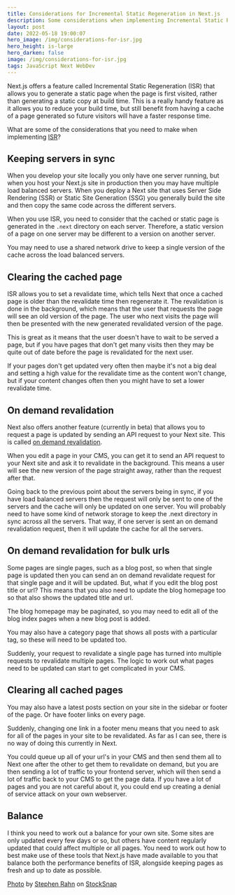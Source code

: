 ```yaml
---
title: Considerations for Incremental Static Regeneration in Next.js
description: Some considerations when implementing Incremental Static Regeneration and On-Demand Revalidation in Next.js
layout: post
date: 2022-05-18 19:00:07
hero_image: /img/considerations-for-isr.jpg
hero_height: is-large
hero_darken: false
image: /img/considerations-for-isr.jpg
tags: JavaScript Next WebDev
---
```


Next.js offers a feature called Incremental Static Regeneration (ISR) that allows you to generate a static page when the page is first visited, rather than generating a static copy at build time. This is a really handy feature as it allows you to reduce your build time, but still benefit from having a cache of a page generated so future visitors will have a faster response time. 

What are some of the considerations that you need to make when implementing [ISR](https://nextjs.org/docs/basic-features/data-fetching/incremental-static-regeneration)?

## Keeping servers in sync

When you develop your site locally you only have one server running, but when you host your Next.js site in production then you may have multiple load balanced servers. When you deploy a Next site that uses Server Side Rendering (SSR) or Static Site Generation (SSG) you generally build the site and then copy the same code across the different servers.

When you use ISR, you need to consider that the cached or static page is generated in the `.next` directory on each server. Therefore, a static version of a page on one server may be different to a version on another server.  

You may need to use a shared network drive to keep a single version of the cache across the load balanced servers.

## Clearing the cached page

ISR allows you to set a revalidate time, which tells Next that once a cached page is older than the revalidate time then regenerate it. The revalidation is done in the background, which means that the user that requests the page will see an old version of the page. The user who next visits the page will then be presented with the new generated revalidated version of the page. 

This is great as it means that the user doesn't have to wait to be served a page, but if you have pages that don't get many visits then they may be quite out of date before the page is revalidated for the next user. 

If your pages don't get updated very often then maybe it's not a big deal and setting a high value for the revalidate time as the content won't change, but if your content changes often then you might have to set a lower revalidate time. 

## On demand revalidation

Next also offers another feature (currently in beta) that allows you to request a page is updated by sending an API request to your Next site. This is called [on demand revalidation](https://nextjs.org/docs/basic-features/data-fetching/incremental-static-regeneration#on-demand-revalidation-beta). 

When you edit a page in your CMS, you can get it to send an API request to your Next site and ask it to revalidate in the background. This means a user will see the new version of the page straight away, rather than the request after that. 

Going back to the previous point about the servers being in sync, if you have load balanced servers then the request will only be sent to one of the servers and the cache will only be updated on one server. You will probably need to have some kind of network storage to keep the .next directory in sync across all the servers. That way, if one server is sent an on demand revalidation request, then it will update the cache for all the servers. 

## On demand revalidation for bulk urls

Some pages are single pages, such as a blog post, so when that single page is updated then you can send an on demand revalidate request for that single page and it will be updated. But, what if you edit the blog post title or url? This means that you also need to update the blog homepage too so that also shows the updated title and url. 

The blog homepage may be paginated, so you may need to edit all of the blog index pages when a new blog post is added.

You may also have a category page that shows all posts with a particular tag, so these will need to be updated too. 

Suddenly, your request to revalidate a single page has turned into multiple requests to revalidate multiple pages. The logic to work out what pages need to be updated can start to get complicated in your CMS.

## Clearing all cached pages

You may also have a latest posts section on your site in the sidebar or footer of the page. Or have footer links on every page. 

Suddenly, changing one link in a footer menu means that you need to ask for all of the pages in your site to be revalidated. As far as I can see, there is no way of doing this currently in Next. 

You could queue up all of your url's in your CMS and then send them all to Next one after the other to get them to revalidate on demand, but you are then sending a lot of traffic to your frontend server, which will then send a lot of traffic back to your CMS to get the page data. If you have a lot of pages and you are not careful about it, you could end up creating a denial of service attack on your own webserver. 

## Balance

I think you need to work out a balance for your own site. Some sites are only updated every few days or so, but others have content regularly updated that could affect multiple or all pages. You need to work out how to best make use of these tools that Next.js have made available to you that balance both the performance benefits of ISR, alongside keeping pages as fresh and up to date as possible.

<a href="https://stocksnap.io/photo/sunset-trees-5NWOTP6VY0">Photo</a> by <a href="https://stocksnap.io/author/srahn">Stephen Rahn</a> on <a href="https://stocksnap.io">StockSnap</a>